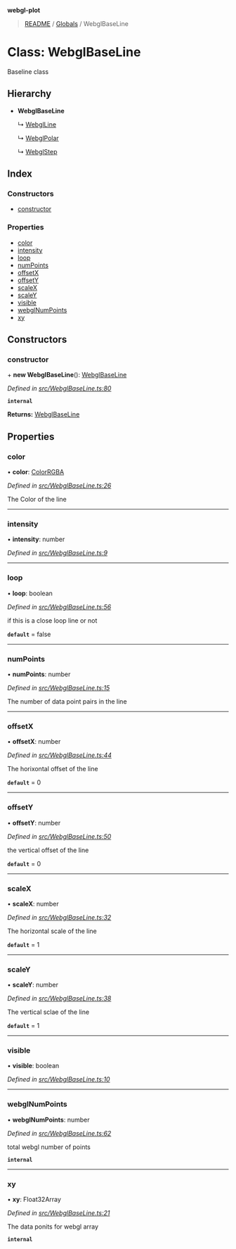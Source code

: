 **webgl-plot**

> [README](../README.md) / [Globals](../globals.md) / WebglBaseLine

# Class: WebglBaseLine

Baseline class

## Hierarchy

* **WebglBaseLine**

  ↳ [WebglLine](webglline.md)

  ↳ [WebglPolar](webglpolar.md)

  ↳ [WebglStep](webglstep.md)

## Index

### Constructors

* [constructor](webglbaseline.md#constructor)

### Properties

* [color](webglbaseline.md#color)
* [intensity](webglbaseline.md#intensity)
* [loop](webglbaseline.md#loop)
* [numPoints](webglbaseline.md#numpoints)
* [offsetX](webglbaseline.md#offsetx)
* [offsetY](webglbaseline.md#offsety)
* [scaleX](webglbaseline.md#scalex)
* [scaleY](webglbaseline.md#scaley)
* [visible](webglbaseline.md#visible)
* [webglNumPoints](webglbaseline.md#webglnumpoints)
* [xy](webglbaseline.md#xy)

## Constructors

### constructor

\+ **new WebglBaseLine**(): [WebglBaseLine](webglbaseline.md)

*Defined in [src/WebglBaseLine.ts:80](https://github.com/danchitnis/webgl-plot/blob/b445ae1/src/WebglBaseLine.ts#L80)*

**`internal`** 

**Returns:** [WebglBaseLine](webglbaseline.md)

## Properties

### color

•  **color**: [ColorRGBA](colorrgba.md)

*Defined in [src/WebglBaseLine.ts:26](https://github.com/danchitnis/webgl-plot/blob/b445ae1/src/WebglBaseLine.ts#L26)*

The Color of the line

___

### intensity

•  **intensity**: number

*Defined in [src/WebglBaseLine.ts:9](https://github.com/danchitnis/webgl-plot/blob/b445ae1/src/WebglBaseLine.ts#L9)*

___

### loop

•  **loop**: boolean

*Defined in [src/WebglBaseLine.ts:56](https://github.com/danchitnis/webgl-plot/blob/b445ae1/src/WebglBaseLine.ts#L56)*

if this is a close loop line or not

**`default`** = false

___

### numPoints

•  **numPoints**: number

*Defined in [src/WebglBaseLine.ts:15](https://github.com/danchitnis/webgl-plot/blob/b445ae1/src/WebglBaseLine.ts#L15)*

The number of data point pairs in the line

___

### offsetX

•  **offsetX**: number

*Defined in [src/WebglBaseLine.ts:44](https://github.com/danchitnis/webgl-plot/blob/b445ae1/src/WebglBaseLine.ts#L44)*

The horixontal offset of the line

**`default`** = 0

___

### offsetY

•  **offsetY**: number

*Defined in [src/WebglBaseLine.ts:50](https://github.com/danchitnis/webgl-plot/blob/b445ae1/src/WebglBaseLine.ts#L50)*

the vertical offset of the line

**`default`** = 0

___

### scaleX

•  **scaleX**: number

*Defined in [src/WebglBaseLine.ts:32](https://github.com/danchitnis/webgl-plot/blob/b445ae1/src/WebglBaseLine.ts#L32)*

The horizontal scale of the line

**`default`** = 1

___

### scaleY

•  **scaleY**: number

*Defined in [src/WebglBaseLine.ts:38](https://github.com/danchitnis/webgl-plot/blob/b445ae1/src/WebglBaseLine.ts#L38)*

The vertical sclae of the line

**`default`** = 1

___

### visible

•  **visible**: boolean

*Defined in [src/WebglBaseLine.ts:10](https://github.com/danchitnis/webgl-plot/blob/b445ae1/src/WebglBaseLine.ts#L10)*

___

### webglNumPoints

•  **webglNumPoints**: number

*Defined in [src/WebglBaseLine.ts:62](https://github.com/danchitnis/webgl-plot/blob/b445ae1/src/WebglBaseLine.ts#L62)*

total webgl number of points

**`internal`** 

___

### xy

•  **xy**: Float32Array

*Defined in [src/WebglBaseLine.ts:21](https://github.com/danchitnis/webgl-plot/blob/b445ae1/src/WebglBaseLine.ts#L21)*

The data ponits for webgl array

**`internal`**
